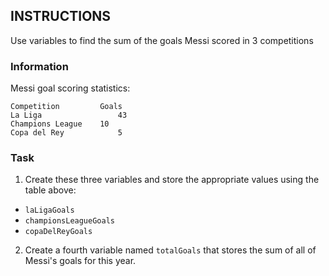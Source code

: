 ## INSTRUCTIONS

Use variables to find the sum of the goals Messi scored in 3 competitions

### Information
Messi goal scoring statistics:
```
Competition	        Goals
La Liga	                43
Champions League	10
Copa del Rey	        5
```

### Task
1. Create these three variables and store the appropriate values using the table above:
- `laLigaGoals`
- `championsLeagueGoals`
- `copaDelReyGoals`

2. Create a fourth variable named `totalGoals` that stores the sum of all of Messi's goals for this year.